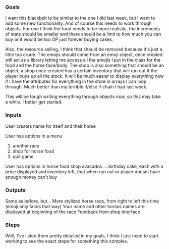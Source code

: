 ### Goals ###
I want this blackbelt to be similar to the one I did last week, but I want to add some new functionality. And of course this needs to work through objects. For one I think the food needs to be more realistic, the increments of stats should be smaller and there should be a limit to how much you can buy or it would be too OP just forever buying cakes. 

Also, the resource selling, I think that should be removed because it's just a little too crude. The emojis should come from an emoji object, once created will act as a library letting me access all the emojis I put in the class for the food and the horse face/body. The shop is also something that should be an object, a shop once created has a certain inventory that will run out if the player buys up all the stock. It will be much easier to display everything now if I have the attributes for everything in the store in arrays I can loop through. Much better than my terrible if/else if chain I had last week.

This will be tough writing everything through objects now, so this may take a while. I better get started.

### Inputs ###
User creates name for itself and their horse

User has options in a menu
1. another race
2. shop for horse food
3. quit game

User has options in horse food shop
avacados ... birthday cake, each with a price displayed and inventory left, that when run out or player doesnt have enough money can't buy

### Outputs ###
Same as before, but...
More stylized horse race, from right to left this time (emoji only faces that way)
Your name and other horses names are displayed at beginning of the race
Feedback from shop interface

### Steps ###
Well, I've listed them pretty detailed in my goals, I think I just need to start working to see the exact steps for something this complex.
